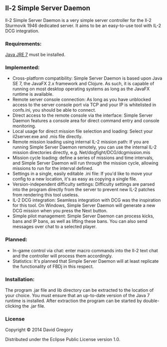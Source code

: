 Il-2 Simple Server Daemon
-------------------------

Il-2 Simple Server Daemon is a very simple server controller for the Il-2 Sturmovik 1946 dedicated server. It aims to be an easy-to-use tool with IL-2 DCG integration.

### Requirements:

[Java JRE 7][1] must be installed.

### Implemented:

- Cross-platform compatibility: Simple Server Daemon is based upon Java SE 7, the JavaFX 2.x framework and Clojure. As such, it is capable of running on most desktop operating systems as long as the JavaFX runtime is available.
- Remote server console connection: As long as you have unblocked access to the server console port via TCP and your IP is whitelisted in confs.ini, you should be able to connect.
- Direct access to the remote console via the interface: Simple Server Daemon features a console area for direct command entry and console monitoring.
- Local usage for direct mission file selection and loading: Select your il2server.exe and .mis file directly.
- Remote mission loading using internal IL-2 mission path: If you are running Simple Server Daemon remotely, you can use the internal IL-2 mission directories directly, e.g. Net/dogfight/DCG/dcgmission.mis
- Mission cycle loading: define a series of missions and time intervals, and Simple Server Daemon will run through the mission cycle, allowing missions to run for the interval defined.
- Settings in a single, easily editable .ini file: If you'd like to move your config to a new location, it's as easy as copying a single file.
- Version-independent difficulty settings: Difficulty settings are parsed into the program directly from the server to prevent new IL-2 patches from rendering this tool useless.
- IL-2 DCG integration: Seamless integration with DCG was the inspiration for this tool. On Windows, Simple Server Daemon will generate a new DCG mission when you press the Next button.
- Simple pilot management: Simple Server Daemon can process kicks, bans and IP bans, as well as lifting these bans. You can also send messages over chat to a selected player.

### Planned:

- In-game control via chat: enter macro commands into the Il-2 text chat and the controller will process them accordingly.
- Statistics: It's planned that Simple Server Daemon will at least replicate the functionality of FBDj in this respect.

### Installation:

The program .jar file and lib directory can be extracted to the location of your choice. You must ensure that an up-to-date version of the Java 7 runtime is installed. After extraction the program can be started by double-clicking the .jar file.

### License

Copyright © 2014 David Gregory

Distributed under the Eclipse Public License version 1.0.

[1]: http://www.oracle.com/technetwork/java/javase/downloads/jre7-downloads-1880261.html